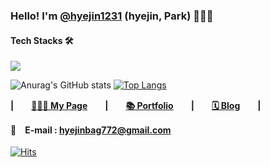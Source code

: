 <!--### Hi there👋🏻-->

### Hello! I'm [@hyejin1231](https://hyejin1231.github.io/#about-me) (hyejin, Park) 🙋🏻‍♀️

#### Tech Stacks 🛠
<img src="https://img.shields.io/badge/Java-#007396?style=flat-square&logo=Java&logoColor=white"/></a>


<!--[![Anurag's GitHub stats](https://github-readme-stats.vercel.app/api?username=hyejin1231)](https://github.com/anuraghazra/github-readme-stats)-->
![Anurag's GitHub stats](https://github-readme-stats.vercel.app/api?username=hyejin1231&show_icons=true&theme=radical)
[![Top Langs](https://github-readme-stats.vercel.app/api/top-langs/?username=hyejin1231&layout=compact&theme=radical)](https://github.com/anuraghazra/github-readme-stats)
<br>

**|　　[👩🏻‍💻 My Page](https://hyejin1231.github.io)　　|　　[📚 Portfolio]()　　|　　[🗓 Blog](https://hyejin.tistory.com/)　　|**

**📩　E-mail : hyejinbag772@gmail.com**
<br>
<br>
[![Hits](https://hits.seeyoufarm.com/api/count/incr/badge.svg?url=https%3A%2F%2Fgithub.com%2Fhyejin1231&count_bg=%23E53AC8&title_bg=%23555555&icon=&icon_color=%23E7E7E7&title=hits&edge_flat=false)](https://hits.seeyoufarm.com)       
<!--
**hyejin1231/hyejin1231** is a ✨ _special_ ✨ repository because its `README.md` (this file) appears on your GitHub profile.

Here are some ideas to get you started:

- 🔭 I’m currently working on ...
- 🌱 I’m currently learning ...
- 👯 I’m looking to collaborate on ...
- 🤔 I’m looking for help with ...
- 💬 Ask me about ...
- 📫 How to reach me: ...
- 😄 Pronouns: ...
- ⚡ Fun fact: ...
-->
